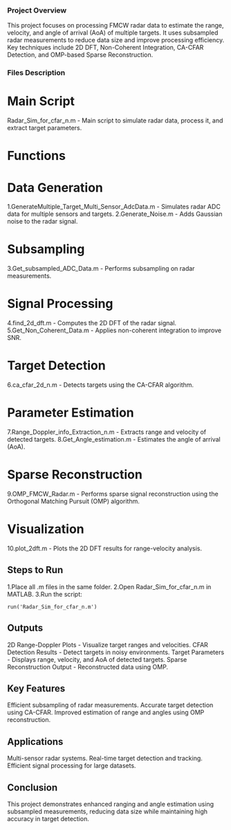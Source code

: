### Project Overview
This project focuses on processing FMCW radar data to estimate the range, velocity, and angle of arrival (AoA) of multiple targets. It uses subsampled radar measurements to reduce data size and improve processing efficiency. Key techniques include 2D DFT, Non-Coherent Integration, CA-CFAR Detection, and OMP-based Sparse Reconstruction.

### Files Description
# Main Script
Radar_Sim_for_cfar_n.m - Main script to simulate radar data, process it, and extract target parameters.
# Functions
# Data Generation

1.GenerateMultiple_Target_Multi_Sensor_AdcData.m - Simulates radar ADC data for multiple sensors and targets.
2.Generate_Noise.m - Adds Gaussian noise to the radar signal.
# Subsampling

3.Get_subsampled_ADC_Data.m - Performs subsampling on radar measurements.

# Signal Processing
4.find_2d_dft.m - Computes the 2D DFT of the radar signal.
5.Get_Non_Coherent_Data.m - Applies non-coherent integration to improve SNR.

# Target Detection
6.ca_cfar_2d_n.m - Detects targets using the CA-CFAR algorithm.

# Parameter Estimation
7.Range_Doppler_info_Extraction_n.m - Extracts range and velocity of detected targets.
8.Get_Angle_estimation.m - Estimates the angle of arrival (AoA).

# Sparse Reconstruction
9.OMP_FMCW_Radar.m - Performs sparse signal reconstruction using the Orthogonal Matching Pursuit (OMP) algorithm.

# Visualization
10.plot_2dft.m - Plots the 2D DFT results for range-velocity analysis.

## Steps to Run
1.Place all .m files in the same folder.
2.Open Radar_Sim_for_cfar_n.m in MATLAB.
3.Run the script:
```plaintext
run('Radar_Sim_for_cfar_n.m')
```

## Outputs
2D Range-Doppler Plots - Visualize target ranges and velocities.
CFAR Detection Results - Detect targets in noisy environments.
Target Parameters - Displays range, velocity, and AoA of detected targets.
Sparse Reconstruction Output - Reconstructed data using OMP.
## Key Features
Efficient subsampling of radar measurements.
Accurate target detection using CA-CFAR.
Improved estimation of range and angles using OMP reconstruction.
## Applications
Multi-sensor radar systems.
Real-time target detection and tracking.
Efficient signal processing for large datasets.
## Conclusion
This project demonstrates enhanced ranging and angle estimation using subsampled measurements, reducing data size while maintaining high accuracy in target detection.
